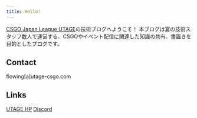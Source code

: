 ```yaml
---
title: Hello!
---
```

[CSGO Japan League UTAGE](https://utage-csgo.com/)の技術ブログへようこそ！
本ブログは宴の技術スタッフ数人で運営する、CSGOやイベント配信に関連した知識の共有、書置きを目的としたブログです。

## Contact
flowing[a]utage-csgo.com

## Links
[UTAGE HP](https://utage-csgo.com)
[Discord](https://discord.gg/5NEPXKU)
